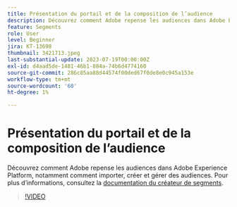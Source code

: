 ```yaml
---
title: Présentation du portail et de la composition de l’audience
description: Découvrez comment Adobe repense les audiences dans Adobe Experience Platform, notamment comment importer, créer et gérer des audiences.
feature: Segments
role: User
level: Beginner
jira: KT-13698
thumbnail: 3421713.jpeg
last-substantial-update: 2023-07-19T00:00:00Z
exl-id: d4aad5de-1481-46b1-884a-74b6d4774160
source-git-commit: 286c85aa88d44574f00ded67f0de8e0c945a153e
workflow-type: tm+mt
source-wordcount: '60'
ht-degree: 1%

---
```


# Présentation du portail et de la composition de l’audience

Découvrez comment Adobe repense les audiences dans Adobe Experience Platform, notamment comment importer, créer et gérer des audiences. Pour plus d’informations, consultez la [documentation du créateur de segments](https://experienceleague.adobe.com/docs/experience-platform/segmentation/ui/segment-builder.html?lang=fr).

>[!VIDEO](https://video.tv.adobe.com/v/3421713/?learn=on&enablevpops)
